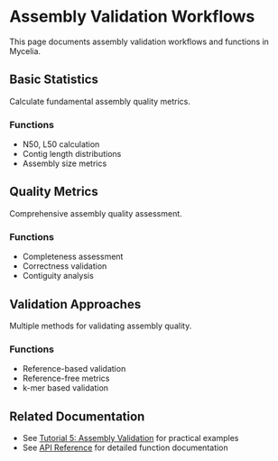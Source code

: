 # Assembly Validation Workflows

This page documents assembly validation workflows and functions in Mycelia.

## Basic Statistics

Calculate fundamental assembly quality metrics.

### Functions

- N50, L50 calculation
- Contig length distributions
- Assembly size metrics

## Quality Metrics

Comprehensive assembly quality assessment.

### Functions

- Completeness assessment
- Correctness validation
- Contiguity analysis

## Validation Approaches

Multiple methods for validating assembly quality.

### Functions

- Reference-based validation
- Reference-free metrics
- k-mer based validation

## Related Documentation

- See [Tutorial 5: Assembly Validation](../../generated/tutorials/05_assembly_validation.md) for practical examples
- See [API Reference](../../api-reference.md) for detailed function documentation
